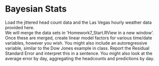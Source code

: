 Bayesian Stats
=============================
Load the jittered head count data and the Las Vegas hourly weather data provided here.  
We will merge the data sets in 'Homework7_Start.RView in a new window'. 
Once these are merged, create linear model factors for various time/date variables, however you wish. 
You might also include an autoregressive variable, similar to the Dow Jones example in class. 
Report the Residual Standard Error and interpret this in a sentence. You might also look at the average error by day, aggregating the headcounts and predictions by day.
